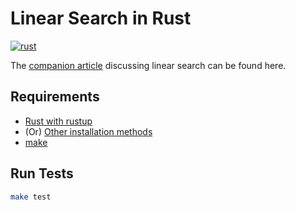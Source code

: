 # Linear Search in Rust

[![rust](https://github.com/claudemuller/algorithms/actions/workflows/linear-search.rust.yml/badge.svg)](https://github.com/claudemuller/algorithms/actions/workflows/linear-search.rust.yml)

The [companion article](https://dxt.rs/category/programming/general/simple-search) discussing linear search can be found here.

## Requirements

- [Rust with rustup](https://doc.rust-lang.org/book/ch01-01-installation.html) 
- (Or) [Other installation methods](https://forge.rust-lang.org/infra/other-installation-methods.html)
- [make](https://www.gnu.org/software/make/)

## Run Tests

```bash
make test
```
